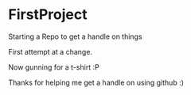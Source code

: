 # FirstProject
Starting a Repo to get a handle on things

First attempt at a change.

Now gunning for a t-shirt :P

Thanks for helping me get a handle on using github :)
